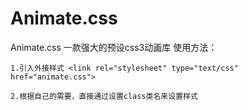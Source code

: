 # Animate.css
Animate.css 一款强大的预设css3动画库
使用方法：

    1.引入外接样式 <link rel="stylesheet" type="text/css" href="animate.css">
    
    2.根据自己的需要，直接通过设置class类名来设置样式
